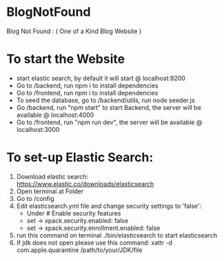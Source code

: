 # BlogNotFound

Blog Not Found : ( One of a Kind Blog Website )

# To start the Website

- start elastic search, by default it will start @ localhost:9200
- Go to /backend, run npm i to install dependencies
- Go to /frontend, run npm i to install dependencies
- To seed the database, go to /backend/utils, run node seeder.js
- Go /backend, run "npm start" to start Backend, the server will be available @ localhost:4000
- Go to /frontend, run "npm run dev", the server will be available @ localhost:3000

# To set-up Elastic Search:

1. Download elastic search: https://www.elastic.co/downloads/elasticsearch
2. Open terminal at Folder
3. Go to /config
4. Edit elasticsearch.yml file and change security settings to 'false':
   - Under # Enable security features
   - set -> xpack.security.enabled: false
   - set -> xpack.security.enrollment.enabled: false
5. run this command on terminal ./bin/elasticsearch to start elasticsearch
6. If jdk does not open please use this command: xattr -d com.apple.quarantine /path/to/your/JDK/file
